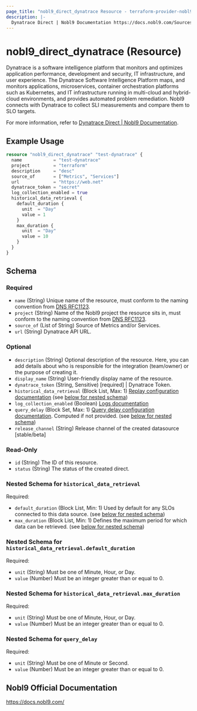 ```yaml
---
page_title: "nobl9_direct_dynatrace Resource - terraform-provider-nobl9"
description: |-
  Dynatrace Direct | Nobl9 Documentation https://docs.nobl9.com/Sources/dynatrace#dynatrace-direct.
---
```


# nobl9_direct_dynatrace (Resource)

Dynatrace is a software intelligence platform that monitors and optimizes application performance, development and security, IT infrastructure, and user experience. The Dynatrace Software Intelligence Platform maps, and monitors applications, microservices, container orchestration platforms such as Kubernetes, and IT infrastructure running in multi-cloud and hybrid-cloud environments, and provides automated problem remediation. Nobl9 connects with Dynatrace to collect SLI measurements and compare them to SLO targets.

For more information, refer to [Dynatrace Direct | Nobl9 Documentation](https://docs.nobl9.com/Sources/dynatrace#dynatrace-direct).

## Example Usage

```terraform
resource "nobl9_direct_dynatrace" "test-dynatrace" {
  name            = "test-dynatrace"
  project         = "terraform"
  description     = "desc"
  source_of       = ["Metrics", "Services"]
  url             = "https://web.net"
  dynatrace_token = "secret"
  log_collection_enabled = true
  historical_data_retrieval {
    default_duration {
      unit  = "Day"
      value = 1
    }
    max_duration {
      unit  = "Day"
      value = 10
    }
  }
}
```

<!-- schema generated by tfplugindocs -->
## Schema

### Required

- `name` (String) Unique name of the resource, must conform to the naming convention from [DNS RFC1123](https://kubernetes.io/docs/concepts/overview/working-with-objects/names/#names).
- `project` (String) Name of the Nobl9 project the resource sits in, must conform to the naming convention from [DNS RFC1123](https://kubernetes.io/docs/concepts/overview/working-with-objects/names/#names).
- `source_of` (List of String) Source of Metrics and/or Services.
- `url` (String) Dynatrace API URL.

### Optional

- `description` (String) Optional description of the resource. Here, you can add details about who is responsible for the integration (team/owner) or the purpose of creating it.
- `display_name` (String) User-friendly display name of the resource.
- `dynatrace_token` (String, Sensitive) [required] | Dynatrace Token.
- `historical_data_retrieval` (Block List, Max: 1) [Replay configuration documentation](https://docs.nobl9.com/replay) (see [below for nested schema](#nestedblock--historical_data_retrieval))
- `log_collection_enabled` (Boolean) [Logs documentation](https://docs.nobl9.com/Features/SLO_troubleshooting/event-logs)
- `query_delay` (Block Set, Max: 1) [Query delay configuration documentation](https://docs.nobl9.com/Features/query-delay). Computed if not provided. (see [below for nested schema](#nestedblock--query_delay))
- `release_channel` (String) Release channel of the created datasource [stable/beta]

### Read-Only

- `id` (String) The ID of this resource.
- `status` (String) The status of the created direct.

<a id="nestedblock--historical_data_retrieval"></a>
### Nested Schema for `historical_data_retrieval`

Required:

- `default_duration` (Block List, Min: 1) Used by default for any SLOs connected to this data source. (see [below for nested schema](#nestedblock--historical_data_retrieval--default_duration))
- `max_duration` (Block List, Min: 1) Defines the maximum period for which data can be retrieved. (see [below for nested schema](#nestedblock--historical_data_retrieval--max_duration))

<a id="nestedblock--historical_data_retrieval--default_duration"></a>
### Nested Schema for `historical_data_retrieval.default_duration`

Required:

- `unit` (String) Must be one of Minute, Hour, or Day.
- `value` (Number) Must be an integer greater than or equal to 0.


<a id="nestedblock--historical_data_retrieval--max_duration"></a>
### Nested Schema for `historical_data_retrieval.max_duration`

Required:

- `unit` (String) Must be one of Minute, Hour, or Day.
- `value` (Number) Must be an integer greater than or equal to 0.



<a id="nestedblock--query_delay"></a>
### Nested Schema for `query_delay`

Required:

- `unit` (String) Must be one of Minute or Second.
- `value` (Number) Must be an integer greater than or equal to 0.

## Nobl9 Official Documentation

https://docs.nobl9.com/
